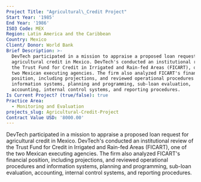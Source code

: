 ```yaml
---
Project Title: "Agricultural\_Credit Project"
Start Year: '1985'
End Year: '1986'
ISO3 Code: MEX
Region: Latin America and the Caribbean
Country: Mexico
Client/ Donor: World Bank
Brief Description: >-
  DevTech participated in a mission to appraise a proposed loan request for
  agricultural credit in Mexico. DevTech's conducted an institutional review of
  the Trust Fund for Credit in Irrigated and Rain-fed Areas (FICART), one of the
  two Mexican executing agencies. The firm also analyzed FICART's financial
  position, including projections, and reviewed operational procedures and
  information systems, planning and programming, sub-loan evaluation,
  accounting, internal control systems, and reporting procedures.
Is Current Project? (true/false): true
Practice Area:
  - Monitoring and Evaluation
projects_slug: Agricultural-Credit-Project
Contract Value USD: '8000.00'
---
```

DevTech participated in a mission to appraise a proposed loan request for agricultural credit in Mexico. DevTech's conducted an institutional review of the Trust Fund for Credit in Irrigated and Rain-fed Areas (FICART), one of the two Mexican executing agencies. The firm also analyzed FICART's financial position, including projections, and reviewed operational procedures and information systems, planning and programming, sub-loan evaluation, accounting, internal control systems, and reporting procedures.